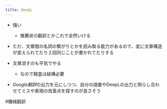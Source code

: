 ```yaml
---
title: DeepL
---
```


* 強い
  
  * 推薦状の翻訳とかこれで全然いける
* ただ、文章間の名詞の繋がりとかを読み取る能力があるので、変に文章構造が変えられてたり２回同じことが書かれてたりする

* 文章消すのも平気でやる
  
  * なので精査は結構必要
* *Google翻訳*の出力を元にしつつ、自分の語彙やDeepLの出力と照らし合わせてミスや表現の改善点を探すのが良さそう

\#機械翻訳
